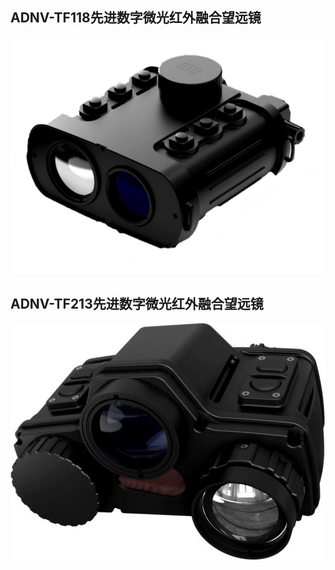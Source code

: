 ## ADNV-TF118先进数字微光红外融合望远镜
![](pics/渲染图/TF118.png)
## ADNV-TF213先进数字微光红外融合望远镜
![](pics/渲染图/TF213.png)